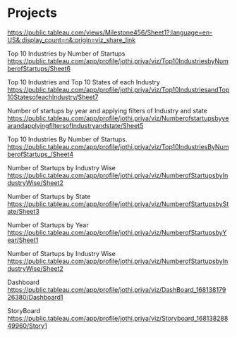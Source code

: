 # Projects
https://public.tableau.com/views/Milestone456/Sheet1?:language=en-US&:display_count=n&:origin=viz_share_link


Top 10 Industries by Number of Startups
https://public.tableau.com/app/profile/jothi.priya/viz/Top10IndustriesbyNumberofStartups/Sheet6


Top 10 Industries and Top 10 States of each Industry
https://public.tableau.com/app/profile/jothi.priya/viz/Top10IndustriesandTop10StatesofeachIndustry/Sheet7

Number of startups by year and applying filters of Industry and state
https://public.tableau.com/app/profile/jothi.priya/viz/NumberofstartupsbyyearandapplyingfiltersofIndustryandstate/Sheet5

Top 10 Industries By Number of Startups.
https://public.tableau.com/app/profile/jothi.priya/viz/Top10IndustriesByNumberofStartups_/Sheet4

Number of Startups by Industry Wise
https://public.tableau.com/app/profile/jothi.priya/viz/NumberofStartupsbyIndustryWise/Sheet2

Number of Startups by State
https://public.tableau.com/app/profile/jothi.priya/viz/NumberofStartupsbyState/Sheet3

Number of Startups by Year
https://public.tableau.com/app/profile/jothi.priya/viz/NumberofStartupsbyYear/Sheet1

Number of Startups by Industry Wise
https://public.tableau.com/app/profile/jothi.priya/viz/NumberofStartupsbyIndustryWise/Sheet2

Dashboard
https://public.tableau.com/app/profile/jothi.priya/viz/DashBoard_16813817926380/Dashboard1

StoryBoard
https://public.tableau.com/app/profile/jothi.priya/viz/Storyboard_16813828849960/Story1
